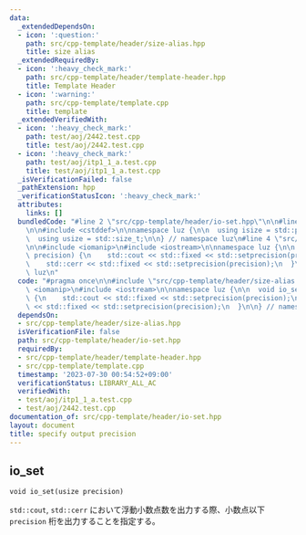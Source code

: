 ```yaml
---
data:
  _extendedDependsOn:
  - icon: ':question:'
    path: src/cpp-template/header/size-alias.hpp
    title: size alias
  _extendedRequiredBy:
  - icon: ':heavy_check_mark:'
    path: src/cpp-template/header/template-header.hpp
    title: Template Header
  - icon: ':warning:'
    path: src/cpp-template/template.cpp
    title: template
  _extendedVerifiedWith:
  - icon: ':heavy_check_mark:'
    path: test/aoj/2442.test.cpp
    title: test/aoj/2442.test.cpp
  - icon: ':heavy_check_mark:'
    path: test/aoj/itp1_1_a.test.cpp
    title: test/aoj/itp1_1_a.test.cpp
  _isVerificationFailed: false
  _pathExtension: hpp
  _verificationStatusIcon: ':heavy_check_mark:'
  attributes:
    links: []
  bundledCode: "#line 2 \"src/cpp-template/header/io-set.hpp\"\n\n#line 2 \"src/cpp-template/header/size-alias.hpp\"\
    \n\n#include <cstddef>\n\nnamespace luz {\n\n  using isize = std::ptrdiff_t;\n\
    \  using usize = std::size_t;\n\n} // namespace luz\n#line 4 \"src/cpp-template/header/io-set.hpp\"\
    \n\n#include <iomanip>\n#include <iostream>\n\nnamespace luz {\n\n  void io_set(usize\
    \ precision) {\n    std::cout << std::fixed << std::setprecision(precision);\n\
    \    std::cerr << std::fixed << std::setprecision(precision);\n  }\n\n} // namespace\
    \ luz\n"
  code: "#pragma once\n\n#include \"src/cpp-template/header/size-alias.hpp\"\n\n#include\
    \ <iomanip>\n#include <iostream>\n\nnamespace luz {\n\n  void io_set(usize precision)\
    \ {\n    std::cout << std::fixed << std::setprecision(precision);\n    std::cerr\
    \ << std::fixed << std::setprecision(precision);\n  }\n\n} // namespace luz\n"
  dependsOn:
  - src/cpp-template/header/size-alias.hpp
  isVerificationFile: false
  path: src/cpp-template/header/io-set.hpp
  requiredBy:
  - src/cpp-template/header/template-header.hpp
  - src/cpp-template/template.cpp
  timestamp: '2023-07-30 00:54:52+09:00'
  verificationStatus: LIBRARY_ALL_AC
  verifiedWith:
  - test/aoj/itp1_1_a.test.cpp
  - test/aoj/2442.test.cpp
documentation_of: src/cpp-template/header/io-set.hpp
layout: document
title: specify output precision
---
```


## io_set
```
void io_set(usize precision)
```

`std::cout`, `std::cerr` において浮動小数点数を出力する際、小数点以下 `precision` 桁を出力することを指定する。
